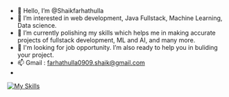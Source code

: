 - 👋 Hello, I’m @Shaikfarhathulla
- 👀 I’m interested in web development, Java Fullstack, Machine Learning, Data science.
- 🌱 I’m currently polishing my skills which helps me in making accurate projects of fullstack development, ML and AI, and many more.
- 💞️ I'm looking for job opportunity. I’m also ready to help you in buliding your project.
- 📫 Gmail : farhathulla0909.shaik@gmail.com
- 
[![My Skills](https://skillicons.dev/icons?i=js,html,css,wasm)](https://skillicons.dev)

<!---
Shaikfarhathulla/Shaikfarhathulla is a ✨ special ✨ repository because its `README.md` (this file) appears on your GitHub profile.
You can click the Preview link to take a look at your changes.
--->
